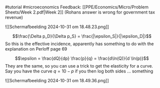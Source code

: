 #tutorial #microeconomics 
Feedback: [[PPE/Economics/Micro/Problem Sheets/Week 2.pdf|Week 2]]
(Rohans answer is wrong for government tax revenue)


![[Scherm­afbeelding 2024-10-31 om 18.48.23.png]]

$$\frac{\Delta p_D}{\Delta p_S} = \frac{|\epsilon_S|}{|\epsilon_D|}$$
So this is the effective incidence, apparently has something to do with the explanation on Perloff page 69

$$\epsilon = \frac{dQ}{dp} \frac{p}{q} = \frac{d\ln(Q)}{d \ln(p)}$$
They are the same, so you can use a trick to get the elasticity for a curve.
Say you have the curve $q = 10 - p$ if you then log both sides ... something


![[Scherm­afbeelding 2024-10-31 om 18.49.36.png]]
